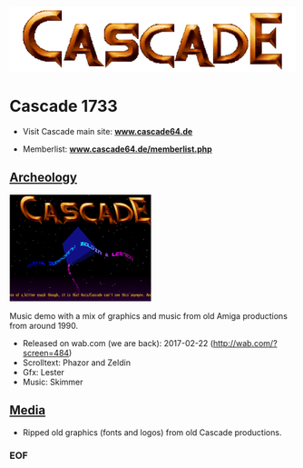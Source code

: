 
![alt text](https://raw.githubusercontent.com/rozahp/cascade/master/archeology/cascade-archeology/media/cascade-vector-demo-logo.png
 "Cascade 1733 Logo")

# **Cascade 1733**

- Visit Cascade main site: **www.cascade64.de**

- Memberlist: **www.cascade64.de/memberlist.php**

## [**Archeology**](https://github.com/rozahp/cascade/tree/master/archeology "Archeology")

![alt text](https://raw.githubusercontent.com/rozahp/cascade/master/archeology/cascade-archeology/preview.png "Archology Preview Image")

Music demo with a mix of graphics and music from old Amiga productions from around 1990.
- Released on wab.com (we are back): 2017-02-22 (http://wab.com/?screen=484)
- Scrolltext: Phazor and Zeldin
- Gfx: Lester
- Music: Skimmer


## [**Media**](https://github.com/rozahp/cascade/tree/master/media "Media")

- Ripped old graphics (fonts and logos) from old Cascade productions.

### **EOF**